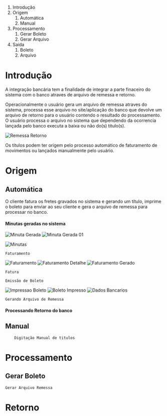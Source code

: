 <!-- TITLE: Integração Bancária -->
<!-- SUBTITLE: Integração Bancária a Pagar -->

1. Introdução
1. Origem
	1. Automática
	2. Manual
2. Processamento
	1. Gerar Boleto
	2. Gerar Arquivo
3. Saida
	1. Boleto
	2. Arquivo
# Introdução
A integração bancária tem a finalidade de integrar a parte finaceiro do sistema com o banco atraves de arquivo de remessa e retorno.

Operacionalmente o usuário gera um arquivo de remessa atraves do sistema, processa esse arquivo no site/aplicação do banco que devolve um arquivo de retorno para o usuário contendo o resultado do processamento. O usuário processa o arquivo no sistema que dependendo da ocorrencia lançada pelo banco executa a baixa ou não do(s) titulo(s).

![Remessa Retorno](/uploads/remessa-retorno.png "Remessa Retorno")

Os títulos podem ter origem pelo processo automático de faturamento de movimentos ou lançados manualmente pelo usuário.

# Origem
## Automática
O cliente fatura os fretes gravados no sistema e gerando um título, imprime o boleto para enviar ao seu cliente e gera o arquivo de remessa para processar no banco.

#### Minutas geradas no sistema

![Minuta Gerada](/uploads/minuta-gerada.jpg "Minuta Gerada") ![Minuta Gerada 01](/uploads/minuta-gerada-01.jpg "Minuta Gerada 01")

![Minutas](/uploads/minutas.jpg "Minutas")

	Faturamento
![Faturamento](/uploads/faturamento.jpg "Faturamento")
![Faturamento Detalhe](/uploads/faturamento-detalhe.jpg "Faturamento Detalhe")
![Faturamento Gerado](/uploads/faturamento-gerado.jpg "Faturamento Gerado")

	Fatura

	Emissão de Boleto
![Impressao Boleto](/uploads/impressao-boleto.jpg "Impressao Boleto")
![Boleto Impresso](/uploads/boleto-impresso.jpg "Boleto Impresso")
![Dados Bancarios](/uploads/dados-bancarios.jpg "Dados Bancarios")

	Gerando Arquivo de Remessa


#### Processando Retorno do banco

## Manual
		Digitação Manual de titulos

# Processamento

## Gerar Boleto

	Gerar Arquivo Remessa
	
# Retorno
